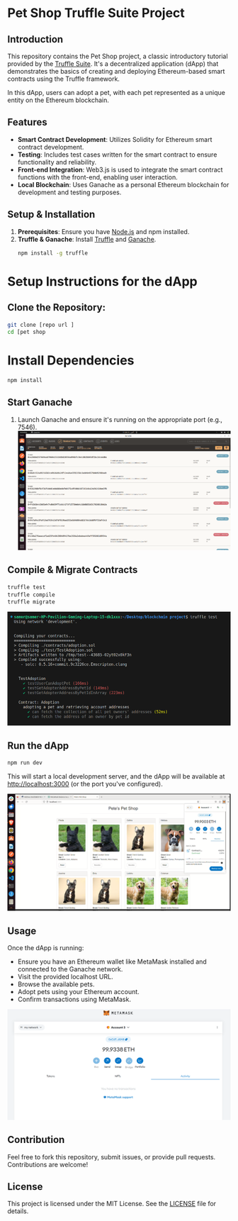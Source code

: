 # Pet Shop Truffle Suite Project

## Introduction

This repository contains the Pet Shop project, a classic introductory tutorial provided by the [Truffle Suite](https://www.trufflesuite.com/). It's a decentralized application (dApp) that demonstrates the basics of creating and deploying Ethereum-based smart contracts using the Truffle framework.

In this dApp, users can adopt a pet, with each pet represented as a unique entity on the Ethereum blockchain.

## Features

- **Smart Contract Development**: Utilizes Solidity for Ethereum smart contract development.
- **Testing**: Includes test cases written for the smart contract to ensure functionality and reliability.
- **Front-end Integration**: Web3.js is used to integrate the smart contract functions with the front-end, enabling user interaction.
- **Local Blockchain**: Uses Ganache as a personal Ethereum blockchain for development and testing purposes.

## Setup & Installation

1. **Prerequisites**: Ensure you have [Node.js](https://nodejs.org/) and npm installed.
2. **Truffle & Ganache**: Install [Truffle](https://www.trufflesuite.com/truffle) and [Ganache](https://www.trufflesuite.com/ganache).
   ```bash
   npm install -g truffle
# Setup Instructions for the dApp

## Clone the Repository:

```bash
git clone [repo url ]
cd [pet shop
```
# Install Dependencies

```bash
npm install
```

## Start Ganache

1. Launch Ganache and ensure it's running on the appropriate port (e.g., 7546).
![Alt Text](screenshots/gannach.png)

## Compile & Migrate Contracts

```bash
truffle test
truffle compile
truffle migrate
```
![Alt Text](screenshots/tests.png)

## Run the dApp

```bash
npm run dev
```

This will start a local development server, and the dApp will be available at [http://localhost:3000](http://localhost:3000) (or the port you've configured).

![Alt Text](screenshots/dev.png)

## Usage

Once the dApp is running:

- Ensure you have an Ethereum wallet like MetaMask installed and connected to the Ganache network.
- Visit the provided localhost URL.
- Browse the available pets.
- Adopt pets using your Ethereum account.
- Confirm transactions using MetaMask.

![Alt Text](screenshots/meta.png)


## Contribution

Feel free to fork this repository, submit issues, or provide pull requests. Contributions are welcome!

## License

This project is licensed under the MIT License. See the [LICENSE](LICENSE) file for details.


